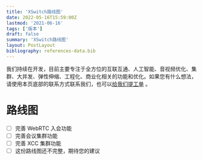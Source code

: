 ```yaml
---
title: 'XSwitch路线图'
date: 2022-05-16T15:59:00Z
lastmod: '2021-06-16'
tags: ['版本']
draft: false
summary: 'XSwitch路线图'
layout: PostLayout
bibliography: references-data.bib
---
```


我们持续在开发，目前主要专注于全方位的互联互通、人工智能、音视频优化、集群、大并发、弹性伸缩、工程化、商业化相关的功能和优化。如果您有什么想法，请使用本页底部的联系方式联系我们，也可以[给我们提工单](https://git.xswitch.cn/xswitch/docs/issues/1) 。

# 路线图

- [ ] 完善 WebRTC 入会功能
- [ ] 完善会议集群功能
- [ ] 完善 XCC 集群功能
- [ ] 这份路线图还不完整，期待您的建议

